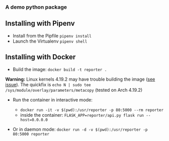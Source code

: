 ### A demo python package

## Installing with Pipenv

* Install from the Pipfile `pipenv install`
* Launch the Virtualenv `pipenv shell`

## Installing with Docker

* Build the image: `docker build -t reporter .`

**Warning:** Linux kernels 4.19.2 may have trouble building the image ([see issue](https://bbs.archlinux.org/viewtopic.php?id=241866)). The quickfix is `echo N | sudo tee /sys/module/overlay/parameters/metacopy` (tested on Arch 4.19.2)

* Run the container in interactive mode: 
    - `docker run -it -v $(pwd):/usr/reporter -p 80:5000 --rm reporter`
    - inside the container: `FLASK_APP=reporter/api.py flask run --host=0.0.0.0`


* Or in daemon mode: `docker run -d -v $(pwd):/usr/reporter -p 80:5000 reporter`
